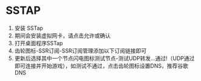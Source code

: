# SSTAP

1. 安装 SSTap
2. 期间会安装虚拟网卡，请点击允许或确认
3. 打开桌面程序SSTap
4. 齿轮图标-SSR订阅-SSR订阅管理添加以下订阅链接即可
5. 更新后选择其中一个节点闪电图标测试节点-测试UDP转发...通过!（UDP通过即可连接并开始游戏），如测试不通过，点击齿轮图标设置DNS，推荐谷歌DNS

